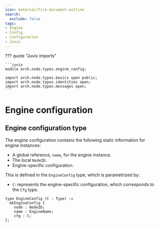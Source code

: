 ```yaml
---
icon: material/file-document-outline
search:
  exclude: false
tags:
- Engine
- Config
- Configuration
- Juvix
---
```


??? quote "Juvix imports"

    ```juvix
    module arch.node.types.engine_config;

    import arch.node.types.basics open public;
    import arch.node.types.identities open;
    import arch.node.types.messages open;
    ```

# Engine configuration

## Engine configuration type

The engine configuration contains the following static information for engine instances:

- A global reference, `name`, for the engine instance.
- The local `NodeID`.
- Engine-specific configuration.

This is defined in the `EngineConfig` type,
which is parametrized by:

- `C`: represents the engine-specific configuration, which corresponds to the `Cfg` type.

```juvix
type EngineConfig (C : Type) :=
  mkEngineConfig {
    node : NodeID;
    name : EngineName;
    cfg : C;
};
```
